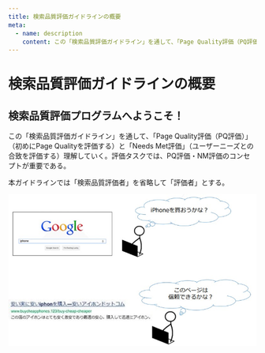 ```yaml
---
title: 検索品質評価ガイドラインの概要
meta:
  - name: description
    content: この「検索品質評価ガイドライン」を通して、「Page Quality評価（PQ評価）」と「Needs Met評価」理解していく。
---
```


# 検索品質評価ガイドラインの概要

## 検索品質評価プログラムへようこそ！

この「検索品質評価ガイドライン」を通して、「Page Quality評価（PQ評価）」（初めにPage Qualityを評価する）と「Needs Met評価」（ユーザーニーズとの合致を評価する）理解していく。評価タスクでは、PQ評価・NM評価のコンセプトが重要である。

本ガイドラインでは「検索品質評価者」を省略して「評価者」とする。

![Should I buy an iPhone? Is this page trustworthy?](../images/img6.jpg)
